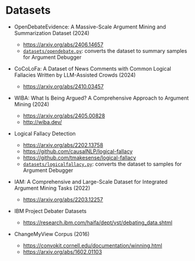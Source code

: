 # Datasets

- OpenDebateEvidence: A Massive-Scale Argument Mining and Summarization Dataset (2024)
  - https://arxiv.org/abs/2406.14657
  - [`datasets/opendebate.py`](datasets/opendebate.py): converts the dataset to summary samples for Argument Debugger

- CoCoLoFa: A Dataset of News Comments with Common Logical Fallacies Written by LLM-Assisted Crowds (2024)
  - https://arxiv.org/abs/2410.03457

- WIBA: What Is Being Argued? A Comprehensive Approach to Argument Mining (2024)
  - https://arxiv.org/abs/2405.00828
  - http://wiba.dev/

- Logical Fallacy Detection
  - https://arxiv.org/abs/2202.13758
  - https://github.com/causalNLP/logical-fallacy
  - https://github.com/tmakesense/logical-fallacy
  - [`datasets/logicalfallacy.py`](datasets/logicalfallacy.py): converts the dataset to samples for Argument Debugger

- IAM: A Comprehensive and Large-Scale Dataset for Integrated Argument Mining Tasks (2022)
  - https://arxiv.org/abs/2203.12257
  
- IBM Project Debater Datasets
  - https://research.ibm.com/haifa/dept/vst/debating_data.shtml

- ChangeMyView Corpus (2016)
  - https://convokit.cornell.edu/documentation/winning.html
  - https://arxiv.org/abs/1602.01103


